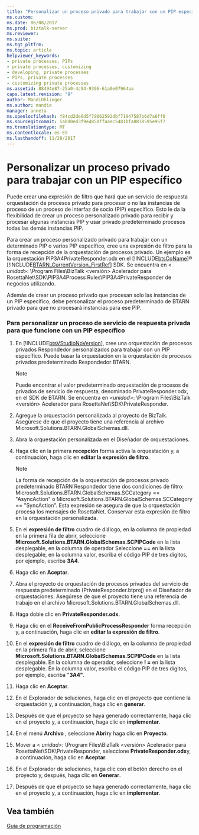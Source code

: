 ```yaml
---
title: "Personalizar un proceso privado para trabajar con un PIP específico | Documentos de Microsoft"
ms.custom: 
ms.date: 06/08/2017
ms.prod: biztalk-server
ms.reviewer: 
ms.suite: 
ms.tgt_pltfrm: 
ms.topic: article
helpviewer_keywords:
- private processes, PIPs
- private processes, customizing
- developing, private processes
- PIPs, private processes
- customizing private processes
ms.assetid: 88494e87-25a0-4c94-9396-61a0e07964aa
caps.latest.revision: "9"
author: MandiOhlinger
ms.author: mandia
manager: anneta
ms.openlocfilehash: f84cd2de6d5f79062592dbf71947587b6d7a6ff0
ms.sourcegitcommit: 5abd0ed3f9e4858ffaaec5481bfa8878595e95f7
ms.translationtype: MT
ms.contentlocale: es-ES
ms.lasthandoff: 11/28/2017
---
```

# <a name="customizing-a-private-process-to-work-with-a-specific-pip"></a>Personalizar un proceso privado para trabajar con un PIP específico
Puede crear una expresión de filtro que hará que un servicio de respuesta orquestación de procesos privado para procesar o no las instancias de proceso de un proceso de interfaz de socio (PIP) específico. Esto le da la flexibilidad de crear un proceso personalizado privado para recibir y procesar algunas instancias PIP y usar privado predeterminado procesos todas las demás instancias PIP.  
  
 Para crear un proceso personalizado privado para trabajar con un determinado PIP o varios PIP específico, cree una expresión de filtro para la forma de recepción de la orquestación de procesos privado. Un ejemplo es la orquestación PIP3A4PrivateResponder.odx en el [!INCLUDE[btsCoName](../../includes/btsconame-md.md)]® [!INCLUDE[BTARN_CurrentVersion_FirstRef](../../includes/btarn-currentversion-firstref-md.md)] SDK. Se encuentra en \< *unidad*\>: \Program Files\BizTalk \<versión\> Acelerador para RosettaNet\SDK\PIP3A4Process Rules\PIP3A4PrivateResponder de negocios utilizando.  
  
 Además de crear un proceso privado que procesan solo las instancias de un PIP específico, debe personalizar el proceso predeterminado de BTARN privado para que no procesará instancias para ese PIP.  
  
### <a name="to-customize-a-responder-private-process-to-work-with-a-specific-pip"></a>Para personalizar un proceso de servicio de respuesta privada para que funcione con un PIP específico  
  
1.  En [!INCLUDE[btsVStudioNoVersion](../../includes/btsvstudionoversion-md.md)], cree una orquestación de procesos privados Respondedor personalizados para trabajar con un PIP específico. Puede basar la orquestación en la orquestación de procesos privados predeterminado Respondedor BTARN.  
  
    > [!NOTE]
    >  Puede encontrar el valor predeterminado orquestación de procesos de privados de servicio de respuesta, denominado PrivateResponder.odx, en el SDK de BTARN. Se encuentra en  *\<unidad\>*: \Program Files\BizTalk \<versión\> Acelerador para RosettaNet\SDK\PrivateResponder.  
  
2.  Agregue la orquestación personalizada al proyecto de BizTalk. Asegúrese de que el proyecto tiene una referencia al archivo Microsoft.Solutions.BTARN.GlobalSchemas.dll.  
  
3.  Abra la orquestación personalizada en el Diseñador de orquestaciones.  
  
4.  Haga clic en la primera **recepción** forma activa la orquestación y, a continuación, haga clic en **editar la expresión de filtro**.  
  
    > [!NOTE]
    >  La forma de recepción de la orquestación de procesos privado predeterminado BTARN Respondedor tiene dos condiciones de filtro: Microsoft.Solutions.BTARN.GlobalSchemas.SCCategory == "AsyncAction" o Microsoft.Solutions.BTARN.GlobalSchemas.SCCategory == "SyncAction". Esta expresión se asegura de que la orquestación procesa los mensajes de RosettaNet. Conservar esta expresión de filtro en la orquestación personalizada.  
  
5.  En el **expresión de filtro** cuadro de diálogo, en la columna de propiedad en la primera fila de abrir, seleccione **Microsoft.Solutions.BTARN.GlobalSchemas.SCPIPCode** en la lista desplegable, en la columna de operador Seleccione  **==**  en la lista desplegable, en la columna valor, escriba el código PIP de tres dígitos, por ejemplo, escriba **3A4**.  
  
6.  Haga clic en **Aceptar**.  
  
7.  Abra el proyecto de orquestación de procesos privados del servicio de respuesta predeterminado (PrivateResponder.btproj) en el Diseñador de orquestaciones. Asegúrese de que el proyecto tiene una referencia de trabajo en el archivo Microsoft.Solutions.BTARN.GlobalSchemas.dll.  
  
8.  Haga doble clic en **PrivateResponder.odx**.  
  
9. Haga clic en el **ReceiveFromPublicProcessResponder** forma recepción y, a continuación, haga clic en **editar la expresión de filtro**.  
  
10. En el **expresión de filtro** cuadro de diálogo, en la columna de propiedad en la primera fila de abrir, seleccione **Microsoft.Solutions.BTARN.GlobalSchemas.SCPIPCode** en la lista desplegable. En la columna de operador, seleccione **! =** en la lista desplegable. En la columna valor, escriba el código PIP de tres dígitos, por ejemplo, escriba "**3A4"**.  
  
11. Haga clic en **Aceptar**.  
  
12. En el Explorador de soluciones, haga clic en el proyecto que contiene la orquestación y, a continuación, haga clic en **generar**.  
  
13. Después de que el proyecto se haya generado correctamente, haga clic en el proyecto y, a continuación, haga clic en **implementar**.  
  
14. En el menú **Archivo** , seleccione **Abrir**y haga clic en **Proyecto**.  
  
15. Mover a \< *unidad*\>: \Program Files\BizTalk \<versión\> Acelerador para RosettaNet\SDK\PrivateResponder, seleccione **PrivateResponder.odx**y, a continuación, haga clic en **Aceptar**.  
  
16. En el Explorador de soluciones, haga clic con el botón derecho en el proyecto y, después, haga clic en **Generar**.  
  
17. Después de que el proyecto se haya generado correctamente, haga clic en el proyecto y, a continuación, haga clic en **implementar**.  
  
## <a name="see-also"></a>Vea también  
 [Guía de programación](../../adapters-and-accelerators/accelerator-rosettanet/programming-guide2.md)